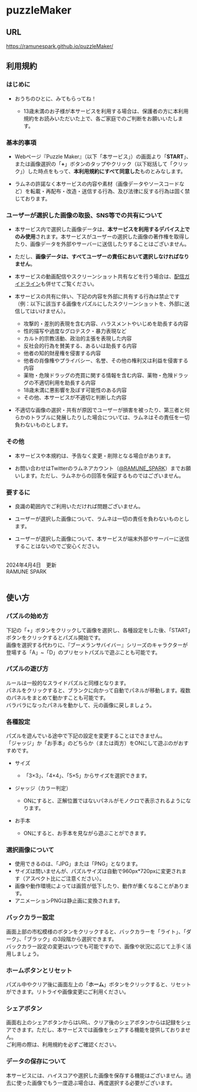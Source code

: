 # puzzleMaker

## URL

https://ramunespark.github.io/puzzleMaker/

## 利用規約

### はじめに

* おうちのひとに、みてもらってね！
  
  - 13歳未満のお子様が本サービスを利用する場合は、保護者の方に本利用規約をお読みいただいた上で、各ご家庭でのご判断をお願いいたします。

### 基本的事項

* Webページ『Puzzle Maker』（以下「本サービス」）の画面より「**START**」、または画像選択の「**+**」ボタンのタップやクリック（以下総括して「クリック」）した時点をもって、**本利用規約にすべて同意した**ものとみなします。

* ラムネの許諾なく本サービスの内容や素材（画像データやソースコードなど）を転載・再配布・改造・送信する行為、及び法律に反する行為は固く禁じております。

### ユーザーが選択した画像の取扱、SNS等での共有について

* 本サービス内で選択した画像データは、**本サービスを利用するデバイス上でのみ使用**されます。本サービスがユーザーの選択した画像の著作権を取得したり、画像データを外部やサーバーに送信したりすることはございません。

* ただし、**画像データは、すべてユーザーの責任において選択しなければなりません**。

* 本サービスの動画配信やスクリーンショット共有などを行う場合は、[配信ガイドライン](https://www.dropbox.com/scl/fi/q4epqzwf7jzps1xgf9u1t/.txt?rlkey=gz4jr8nq1adtcdb82338oekfg&dl=0)も併せてご覧ください。

* 本サービスの共有に伴い、下記の内容を外部に共有する行為は禁止です（例：以下に該当する画像をパズルにしたスクリーンショットを、外部に送信してはいけません）。

  - 攻撃的・差別的表現を含む内容、ハラスメントやいじめを助長する内容
  - 性的描写や過度なグロテスク・暴力表現など
  - カルト的宗教活動、政治的主張を表現した内容
  - 反社会的行為を賛美する、あるいは助長する内容
  - 他者の知的財産権を侵害する内容
  - 他者の肖像権やプライバシー、名誉、その他の権利又は利益を侵害する内容
  - 薬物・危険ドラッグの売買に関する情報を含む内容、薬物・危険ドラッグの不適切利用を助長する内容
  - 18歳未満に悪影響を及ぼす可能性のある内容
  - その他、本サービスが不適切と判断した内容

* 不適切な画像の選択・共有が原因でユーザーが損害を被ったり、第三者と何らかのトラブルに発展したりした場合については、ラムネはその責任を一切負わないものとします。
  
### その他

* 本サービスや本規約は、予告なく変更・削除となる場合があります。

* お問い合わせはTwitterのラムネアカウント（[@RAMUNE_SPARK](https://twitter.com/RAMUNE_SPARK)）までお願いします。ただし、ラムネからの回答を保証するものではございません。

### 要するに

* 良識の範囲内でご利用いただければ問題ございません。

* ユーザーが選択した画像について、ラムネは一切の責任を負わないものとします。

* ユーザーが選択した画像について、本サービスが端末外部やサーバーに送信することはないのでご安心ください。


<br>2024年4月4日　更新<br>RAMUNE SPARK<br><br>


## 使い方

### パズルの始め方

下記の「+」ボタンをクリックして画像を選択し、各種設定をした後、「START」ボタンをクリックするとパズル開始です。<br>画像を選択する代わりに、『ブーメランサバイバー』シリーズのキャラクターが登場する「A」~「D」のプリセットパズルで遊ぶことも可能です。

### パズルの遊び方

ルールは一般的なスライドパズルと同様となります。<br>パネルをクリックすると、ブランクに向かって自動でパネルが移動します。複数のパネルをまとめて動かすことも可能です。<br>バラバラになったパネルを動かして、元の画像に戻しましょう。

### 各種設定

パズルを遊んでいる途中で下記の設定を変更することはできません。<br>「ジャッジ」か「お手本」のどちらか（または両方）をONにして遊ぶのがおすすめです。

* サイズ
  - 「3×3」、「4×4」、「5×5」からサイズを選択できます。
 
* ジャッジ（カラー判定）
  - ONにすると、正解位置ではないパネルがモノクロで表示されるようになります。

* お手本
  - ONにすると、お手本を見ながら遊ぶことができます。

### 選択画像について

* 使用できるのは、「JPG」または「PNG」となります。
* サイズは問いませんが、パズルサイズは自動で960px*720pxに変更されます（アスペクト比にご注意ください）。
* 画像や動作環境によっては画質が低下したり、動作が重くなることがあります。
* アニメーションPNGは静止画に変換されます。

### バックカラー設定

画面上部の市松模様のボタンをクリックすると、バックカラーを「ライト」、「ダーク」、「ブラック」の3段階から選択できます。<br>バックカラー設定の変更はいつでも可能ですので、画像や状況に応じて上手く活用しましょう。

### ホームボタンとリセット

パズル中やクリア後に画面左上の「**ホーム**」ボタンをクリックすると、リセットができます。リトライや画像変更にご利用ください。

### シェアボタン

画面右上のシェアボタンからはURL、クリア後のシェアボタンからは記録をシェアできます。ただし、本サービスでは画像をシェアする機能を提供しておりません。<br>ご利用の際は、利用規約を必ずご確認ください。

### データの保存について

本サービスには、ハイスコアや選択した画像を保存する機能はございません。過去に使った画像でもう一度遊ぶ場合は、再度選択する必要がございます。
